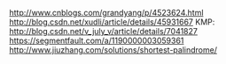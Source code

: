 http://www.cnblogs.com/grandyang/p/4523624.html
http://blog.csdn.net/xudli/article/details/45931667
KMP: http://blog.csdn.net/v_july_v/article/details/7041827
https://segmentfault.com/a/1190000003059361
http://www.jiuzhang.com/solutions/shortest-palindrome/
